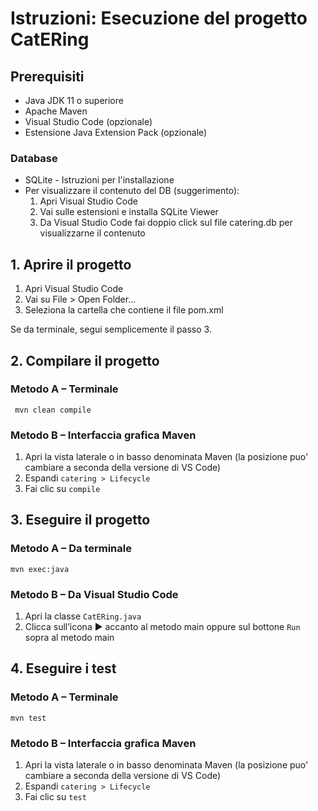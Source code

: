 # Istruzioni: Esecuzione del progetto CatERing
## Prerequisiti
- Java JDK 11 o superiore
- Apache Maven
- Visual Studio Code (opzionale)
- Estensione Java Extension Pack (opzionale)
### Database
- SQLite - Istruzioni per l'installazione
- Per visualizzare il contenuto del DB (suggerimento):
  1. Apri Visual Studio Code
  2. Vai sulle estensioni e installa SQLite Viewer
  3. Da Visual Studio Code fai doppio click sul file catering.db per visualizzarne il contenuto


## 1. Aprire il progetto

1. Apri Visual Studio Code
2. Vai su File > Open Folder...
3. Seleziona la cartella che contiene il file pom.xml

Se da terminale, segui semplicemente il passo 3.

## 2. Compilare il progetto
### Metodo A – Terminale

``` mvn clean compile```

### Metodo B – Interfaccia grafica Maven

1. Apri la vista laterale o in basso denominata Maven (la posizione puo' cambiare a seconda della versione di VS Code)
2. Espandi ```catering > Lifecycle```
3. Fai clic su ```compile```

## 3. Eseguire il progetto
### Metodo A – Da terminale

```mvn exec:java```

### Metodo B – Da Visual Studio Code

1. Apri la classe ```CatERing.java```
2. Clicca sull’icona ▶️ accanto al metodo main oppure sul bottone ```Run``` sopra al metodo main

## 4. Eseguire i test
### Metodo A – Terminale

```mvn test```

### Metodo B – Interfaccia grafica Maven

1. Apri la vista laterale o in basso denominata Maven (la posizione puo' cambiare a seconda della versione di VS Code)
2. Espandi ```catering > Lifecycle```
3. Fai clic su ```test```